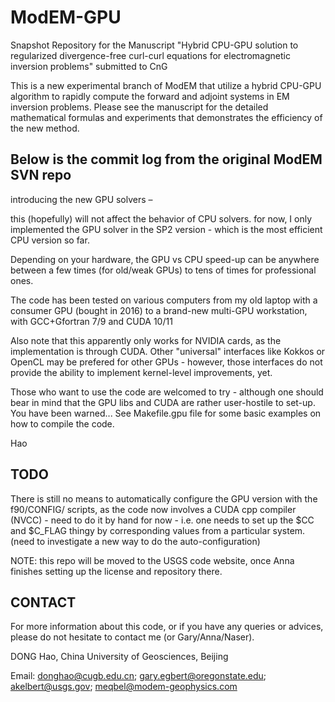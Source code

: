 # ModEM-GPU
Snapshot Repository for the Manuscript "Hybrid CPU-GPU solution to regularized divergence-free curl-curl equations for electromagnetic inversion problems" submitted to CnG

This is a new experimental branch of ModEM that utilize a hybrid CPU-GPU algorithm to rapidly compute the forward and adjoint systems in EM inversion problems. Please see the manuscript for the detailed mathematical formulas and experiments that demonstrates the efficiency of the new method.

## Below is the commit log from the original ModEM SVN repo

introducing the new GPU solvers – 

this (hopefully) will not affect the behavior of CPU solvers. for now, I only implemented the GPU solver in the SP2 version - which is the most efficient CPU version so far. 

Depending on your hardware, the GPU vs CPU speed-up can be anywhere between a few times (for old/weak GPUs) to tens of times for professional ones. 

The code has been tested on various computers from my old laptop with a consumer GPU (bought in 2016) to a brand-new multi-GPU workstation, with GCC+Gfortran 7/9 and CUDA 10/11

Also note that this apparently only works for NVIDIA cards, as the
implementation is through CUDA. Other "universal" interfaces like Kokkos or OpenCL may be prefered for other GPUs - however, those interfaces do not provide the ability to implement kernel-level improvements, yet. 

Those who want to use the code are welcomed to try - although one should bear in mind that the GPU libs and CUDA are rather user-hostile to set-up. You have been warned... See Makefile.gpu file for some basic examples on how to compile the code.

Hao

## TODO
There is still no means to automatically configure the GPU version with the f90/CONFIG/ scripts, as the code now involves a CUDA cpp compiler (NVCC) - need to do it by hand for now - i.e. one needs to set up the $CC and $C_FLAG thingy by corresponding values from a particular system. (need to investigate a new way to do the auto-configuration)

NOTE: this repo will be moved to the USGS code website, once Anna finishes setting up the license and repository there. 

## CONTACT
For more information about this code, or if you have any queries or advices, please do not hesitate to contact me (or Gary/Anna/Naser). 

DONG Hao, 
China University of Geosciences, Beijing

Email: donghao@cugb.edu.cn; 
       gary.egbert@oregonstate.edu;
       akelbert@usgs.gov;
       meqbel@modem-geophysics.com
